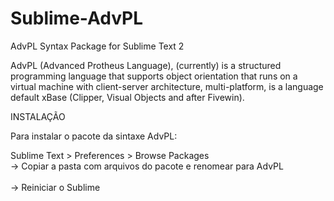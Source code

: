 # Sublime-AdvPL
AdvPL Syntax Package for Sublime Text 2

AdvPL (Advanced Protheus Language), (currently) is a structured programming language that supports object orientation that runs on a virtual machine with client-server architecture, multi-platform, is a language default xBase (Clipper, Visual Objects and after Fivewin).

INSTALAÇÃO 

Para instalar o pacote da sintaxe AdvPL:

Sublime Text > Preferences > Browse Packages  <br>
  -> Copiar a pasta com arquivos do pacote e renomear para AdvPL
  <br>
  <br>
-> Reiniciar o Sublime  

